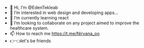 - 👋 Hi, I’m @EdenTekleab
- 👀 I’m interested in web design and developing apps...
- 🌱 I’m currently learning react
- 💞️ I’m looking to collaborate on any project aimed to improve the healthcare system.
- 📫 How to reach me https://t.me/Nirvana_oo
- 👉👈let's be friends

<!---
EdenTekleab/EdenTekleab is a ✨ special ✨ repository because its `README.md` (this file) appears on your GitHub profile.
You can click the Preview link to take a look at your changes.
--->
